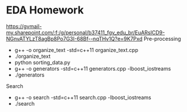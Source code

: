 # EDA Homework
https://gvmail-my.sharepoint.com/:f:/g/personal/b37411_fgv_edu_br/EuARsICD9-NGnvATYLzT8agBp8Po7G3I-68Bf--nqTHv1Q?e=9K7Pxd
Pre-processing
- g++ -o organize_text -std=c++11 organize_text.cpp
- ./organize_text
- python sorting_data.py
- g++ -o generators -std=c++11 generators.cpp -lboost_iostreams
- ./generators

Search
- g++ -o search -std=c++11 search.cpp -lboost_iostreams
- ./search
